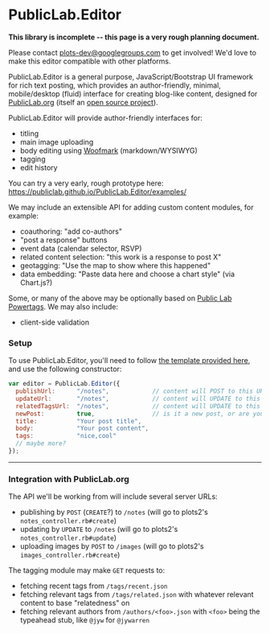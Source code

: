 PublicLab.Editor
====

**This library is incomplete -- this page is a very rough planning document.**

Please contact [plots-dev@googlegroups.com](mailto:plots-dev@googlegroups.com) to get involved! We'd love to make this editor compatible with other platforms.

PublicLab.Editor is a general purpose, JavaScript/Bootstrap UI framework for rich text posting, which provides an author-friendly, minimal, mobile/desktop (fluid) interface for creating blog-like content, designed for [PublicLab.org](https://publiclab.org) (itself an [open source project](https://github.com/publiclab/plots2)).

PublicLab.Editor will provide author-friendly interfaces for:

* titling
* main image uploading
* body editing using [Woofmark](https://bevacqua.github.io/woofmark/) (markdown/WYSIWYG)
* tagging
* edit history

You can try a very early, rough prototype here: https://publiclab.github.io/PublicLab.Editor/examples/

We may include an extensible API for adding custom content modules, for example:

* coauthoring: "add co-authors"
* "post a response" buttons
* event data (calendar selector, RSVP)
* related content selection: "this work is a response to post X"
* geotagging: "Use the map to show where this happened"
* data embedding: "Paste data here and choose a chart style" (via Chart.js?)

Some, or many of the above may be optionally based on [Public Lab Powertags](https://publiclab.org/wiki/power-tags). We may also include:

* client-side validation


### Setup

To use PublicLab.Editor, you'll need to follow [the template provided here](https://publiclab.github.io/PublicLab.Editor/examples/), and use the following constructor:

````js
var editor = PublicLab.Editor({
  publishUrl:      "/notes",            // content will POST to this URL upon clicking "Publish"
  updateUrl:       "/notes",            // content will UPDATE to this URL upon clicking "Save"
  relatedTagsUrl:  "/notes",            // content will UPDATE to this URL upon clicking "Save"
  newPost:         true,                // is it a new post, or are you editing an existing post?
  title:           "Your post title",
  body:            "Your post content",
  tags:            "nice,cool"
  // maybe more?
});
````


****


### Integration with PublicLab.org

The API we'll be working from will include several server URLs:

* publishing by `POST` (`CREATE`?) to `/notes` (will go to plots2's `notes_controller.rb#create`)
* updating by `UPDATE` to `/notes` (will go to plots2's `notes_controller.rb#update`)
* uploading images by `POST` to `/images` (will go to plots2's `images_controller.rb#create`)

The tagging module may make `GET` requests to:

* fetching recent tags from `/tags/recent.json`
* fetching relevant tags from `/tags/related.json` with whatever relevant content to base "relatedness" on
* fetching relevant authors from `/authors/<foo>.json` with `<foo>` being the typeahead stub, like `@jyw` for `@jywarren`



